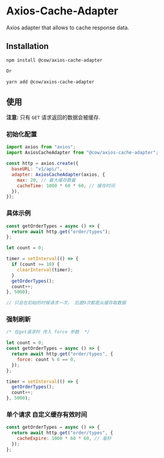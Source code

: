 # Axios-Cache-Adapter

Axios adapter that allows to cache response data.

## Installation

```sh
npm install @cow/axios-cache-adapter

Or

yarn add @cow/axios-cache-adapter
```

## 使用

**注意:** 只有 `GET` 请求返回的数据会被缓存.

### 初始化配置

```js
import axios from "axios";
import AxiosCacheAdapter from "@cow/axios-cache-adapter";

const http = axios.create({
  baseURL: "v1/api/",
  adapter: AxiosCacheAdapter(axios, {
    max: 20, // 最大缓存数量
    cacheTime: 1000 * 60 * 60, // 缓存时间
  }),
});
```

### 具体示例

```js
const getOrderTypes = async () => {
  return await http.get("order/types");
};

let count = 0;

timer = setInterval(() => {
  if (count >= 10) {
    clearInterval(timer);
  }
  getOrderTypes();
  count++;
}, 5000);

// 只会在初始的时候请求一次， 后面9次都是从缓存取数据
```

### 强制刷新

```js
/* 在get请求时 传入 force 参数  */

let count = 0;
const getOrderTypes = async () => {
  return await http.get("order/types", {
    force: count % 6 == 0,
  });
};

timer = setInterval(() => {
  getOrderTypes();
  count++;
}, 5000);
```

### 单个请求 自定义缓存有效时间

```js
const getOrderTypes = async () => {
  return await http.get("order/types", {
    cacheExpire: 1000 * 60 * 60, // 毫秒
  });
};
```

